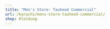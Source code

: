 ```yaml
---
title: "Men's Store- Tauheed Commercial"
url: /karachi/mens-store-tauheed-commercial/
shop: Kleidung
---
```


